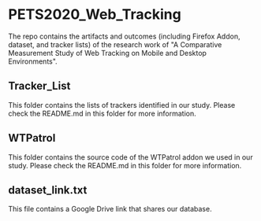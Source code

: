 # PETS2020_Web_Tracking
The repo contains the artifacts and outcomes (including Firefox Addon, dataset, and tracker lists) of the research work of "A Comparative Measurement Study of Web Tracking on Mobile and Desktop Environments".

## Tracker_List
This folder contains the lists of trackers identified in our study. Please check the README.md in this folder for more information.

## WTPatrol
This folder contains the source code of the WTPatrol addon we used in our study. Please check the README.md in this folder for more information.

## dataset_link.txt
This file contains a Google Drive link that shares our database.
